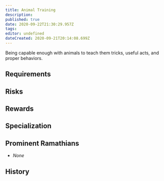 ```yaml
---
title: Animal Training
description: 
published: true
date: 2020-09-22T21:30:29.957Z
tags: 
editor: undefined
dateCreated: 2020-09-21T20:14:08.699Z
---
```


Being capable enough with animals to teach them tricks, useful acts, and proper behaviors.

## Requirements

## Risks

## Rewards

## Specialization

## Prominent Ramathians

- *None*

## History
